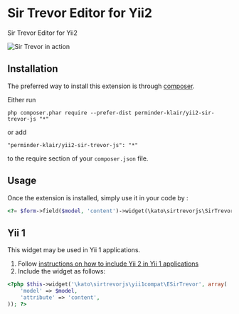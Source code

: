Sir Trevor Editor for Yii2
==========================
Sir Trevor Editor for Yii2

![Sir Trevor in action](https://raw.github.com/madebymany/sir-trevor-js/master/examples/sir-trevor.gif)

Installation
------------

The preferred way to install this extension is through [composer](http://getcomposer.org/download/).

Either run

```
php composer.phar require --prefer-dist perminder-klair/yii2-sir-trevor-js "*"
```

or add

```
"perminder-klair/yii2-sir-trevor-js": "*"
```

to the require section of your `composer.json` file.


Usage
-----

Once the extension is installed, simply use it in your code by  :

```php
<?= $form->field($model, 'content')->widget(\kato\sirtrevorjs\SirTrevor::classname()); ?>
```

## Yii 1

This widget may be used in Yii 1 applications.

1. Follow [instructions on how to include Yii 2 in Yii 1 applications](http://www.yiiframework.com/doc-2.0/guide-tutorial-yii-integration.html#using-yii-2-with-yii-1)
2. Include the widget as follows:

```php
<?php $this->widget('\kato\sirtrevorjs\yii1compat\ESirTrevor', array(
    'model' => $model,
    'attribute' => 'content',
)); ?>
```
